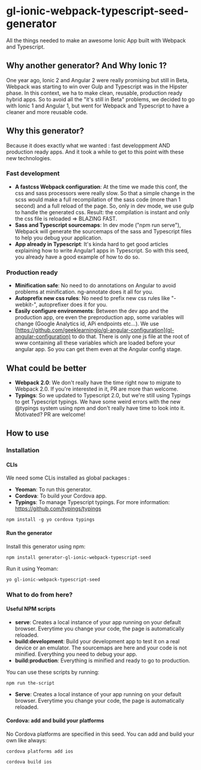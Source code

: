 # gl-ionic-webpack-typescript-seed-generator
All the things needed to make an awesome Ionic App built with Webpack and Typescript.

## Why another generator? And Why Ionic 1?
One year ago, Ionic 2 and Angular 2 were really promising but still in Beta, Webpack was starting to win over Gulp and Typescript was in the Hipster phase. 
In this context, we ha to make clean, reusable, production ready hybrid apps. So to avoid all the "it's still in Beta" problems, we decided to go with Ionic 1 and Angular 1, but went for Webpack and Typescript to have a cleaner and more reusable code.

## Why this generator?
Because it does exactly what we wanted : fast developpment AND production ready apps. And it took a while to get to this point with these new technologies.

### Fast development
- **A fastcss Webpack configuration**: At the time we made this conf, the css and sass processors were really slow. So that a simple change in the scss would make a full recompilation of the sass code (more than 1 second) and a full reload of the page. So, only in dev mode, we use gulp to handle the generated css. Result: the compilation is instant and only the css file is reloaded => BLAZING FAST.
- **Sass and Typescript sourcemaps**: In dev mode ("npm run serve"), Webpack will generate the sourcemaps of the sass and Typescript files to help you debug your application.
- **App already in Typescript**: It's kinda hard to get good articles explaining how to write Angular1 apps in Typescript. So with this seed, you already have a good example of how to do so.

### Production ready
- **Minification safe**: No need to do annotations on Angular to avoid problems at minification. ng-annotate does it all for you.
- **Autoprefix new css rules**: No need to prefix new css rules like "-webkit-", autoprefixer does it for you.
- **Easily configure environments**: Between the dev app and the production app, ore even the preproduction app, some variables will change (Google Analytics id, APi endpoints etc...). We use [https://github.com/geeklearningio/gl-angular-configuration](gl-angular-configuration) to do that. There is only one js file at the root of www containing all these variables which are loaded before your angular app. So you can get them even at the Angular config stage.

## What could be better
- **Webpack 2.0**: We don't really have the time right now to migrate to Webpack 2.0. If you're interested in it, PR are more than welcome.
- **Typings**: So we updated to Typescript 2.0, but we're still using Typings to get Typescript typings. We have some weird errors with the new @typings system using npm and don't really have time to look into it. Motivated? PR are welcome!

## How to use

### Installation

#### CLIs
We need some CLis installed as global packages :
- **Yeoman**: To run this generator.
- **Cordova**: To build your Cordova app.
- **Typings**: To manage Typescript typings. For more information: https://github.com/typings/typings
```
npm install -g yo cordova typings
```

#### Run the generator
Install this generator using npm:
```
npm install generator-gl-ionic-webpack-typescript-seed
```

Run it using Yeoman:
```
yo gl-ionic-webpack-typescript-seed
```

### What to do from here?

#### Useful NPM scripts
- **serve**: Creates a local instance of your app running on your default browser. Everytime you change your code, the page is automatically reloaded.
- **build:development**: Build your development app to test it on a real device or an emulator. The sourcemaps are here and your code is not minified. Everything you need to debug your app.
- **build:production**: Everything is minified and ready to go to production.

You can use these scripts by running:
```
npm run the-script
```

- **Serve**: Creates a local instance of your app running on your default browser. Everytime you change your code, the page is automatically reloaded.

#### Cordova: add and build your platforms
No Cordova platforms are specified in this seed. You can add and build your own like always:
```
cordova platforms add ios
```
```
cordova build ios
```
